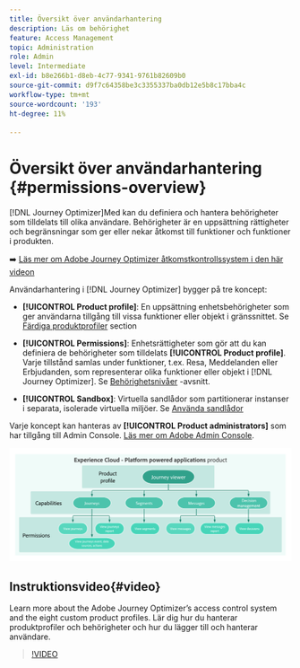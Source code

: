 ```yaml
---
title: Översikt över användarhantering
description: Läs om behörighet
feature: Access Management
topic: Administration
role: Admin
level: Intermediate
exl-id: b8e266b1-d8eb-4c77-9341-9761b82609b0
source-git-commit: d9f7c64358be3c3355337ba0db12e5b8c17bba4c
workflow-type: tm+mt
source-wordcount: '193'
ht-degree: 11%

---
```


# Översikt över användarhantering {#permissions-overview}

[!DNL Journey Optimizer]Med kan du definiera och hantera behörigheter som tilldelats till olika användare.  Behörigheter är en uppsättning rättigheter och begränsningar som ger eller nekar åtkomst till funktioner och funktioner i produkten.

➡️ [Läs mer om Adobe Journey Optimizer åtkomstkontrollssystem i den här videon](#video)

Användarhantering i [!DNL Journey Optimizer] bygger på tre koncept:

* **[!UICONTROL Product profile]**: En uppsättning enhetsbehörigheter som ger användarna tillgång till vissa funktioner eller objekt i gränssnittet. Se [Färdiga produktprofiler](ootb-product-profiles.md) section

* **[!UICONTROL Permissions]**: Enhetsrättigheter som gör att du kan definiera de behörigheter som tilldelats **[!UICONTROL Product profile]**. Varje tillstånd samlas under funktioner, t.ex. Resa, Meddelanden eller Erbjudanden, som representerar olika funktioner eller objekt i [!DNL Journey Optimizer]. Se [Behörighetsnivåer](high-low-permissions.md) -avsnitt.

* **[!UICONTROL Sandbox]**: Virtuella sandlådor som partitionerar instanser i separata, isolerade virtuella miljöer. Se [Använda sandlådor](sandboxes.md)

Varje koncept kan hanteras av **[!UICONTROL Product administrators]** som har tillgång till Admin Console. [Läs mer om Adobe Admin Console](https://helpx.adobe.com/enterprise/managing/user-guide.html).

![](assets/do-not-localize/permissions_2.png)

## Instruktionsvideo{#video}

Learn more about the Adobe Journey Optimizer’s access control system and the eight custom product profiles. Lär dig hur du hanterar produktprofiler och behörigheter och hur du lägger till och hanterar användare.

>[!VIDEO](https://video.tv.adobe.com/v/333998?quality=12)
